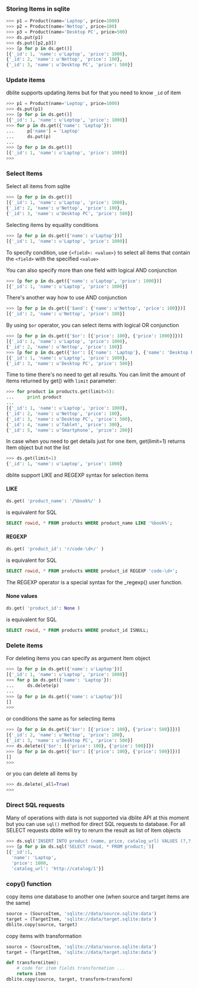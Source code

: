 ### Storing Items in sqlite
```python
>>> p1 = Product(name='Laptop', price=1000)
>>> p2 = Product(name='Nettop', price=100)
>>> p3 = Product(name='Desktop PC', price=500)
>>> ds.put(p1)
>>> ds.put([p2,p3])
>>> [p for p in ds.get()]
[{'_id': 1, 'name': u'Laptop', 'price': 1000}, 
{'_id': 2, 'name': u'Nettop', 'price': 100}, 
{'_id': 3, 'name': u'Desktop PC', 'price': 500}]
```

### Update items 

dblite supports updating items but for that you need to know `_id` of item
```python
>>> p1 = Product(name='Leptop', price=1000)
>>> ds.put(p1)
>>> [p for p in ds.get()]
[{'_id': 1, 'name': u'Leptop', 'price': 1000}]
>>> for p in ds.get({'name': 'Leptop'}):
...		p['name'] = 'Laptop'
...     ds.put(p)
...
>>> [p for p in ds.get()]
[{'_id': 1, 'name': u'Laptop', 'price': 1000}]
>>> 
```

### Select Items
Select all items from sqlite
```python
>>> [p for p in ds.get()]
[{'_id': 1, 'name': u'Laptop', 'price': 1000}, 
{'_id': 2, 'name': u'Nettop', 'price': 100}, 
{'_id': 3, 'name': u'Desktop PC', 'price': 500}]
```

Selecting items by equality conditions
```python
>>> [p for p in ds.get({'name': u'Laptop'})]
[{'_id': 1, 'name': u'Laptop', 'price': 1000}]
```

To specify condition, use `{<field>: <value>}` to select all items that contain the `<field>` with the specified `<value>`

You can also specify more than one field with logical AND conjunction
```python
>>> [p for p in ds.get({'name': u'Laptop', 'price': 1000})]
[{'_id': 1, 'name': u'Laptop', 'price': 1000}]
```

There's another way how to use AND conjunction
```python
>>> [p for p in ds.get({'$and': {'name': u'Nettop', 'price': 100}})]
[{'_id': 2, 'name': u'Nettop', 'price': 100}]
```

By using `$or` operator, you can select items with logical OR conjunction
```python
>>> [p for p in ds.get({'$or': [{'price': 100}, {'price': 1000}]})]
[{'_id': 1, 'name': u'Laptop', 'price': 1000},
{'_id': 2, 'name': u'Nettop', 'price': 100}] 
>>> [p for p in ds.get({'$or': [{'name': 'Laptop'}, {'name': 'Desktop PC'}]})]
[{'_id': 1, 'name': u'Laptop', 'price': 1000}, 
{'_id': 3, 'name': u'Desktop PC', 'price': 500}]
```

Time to time there's no need to get all results. You can limit the amount of items returned by get() with `limit` parameter:
```python
>>> for product in products.get(limit=5):
...		print product
...
[{'_id': 1, 'name': u'Laptop', 'price': 1000}, 
{'_id': 2, 'name': u'Nettop', 'price': 100}, 
{'_id': 3, 'name': u'Desktop PC', 'price': 500},
{'_id': 4, 'name': u'Tablet', 'price': 300},
{'_id': 5, 'name': u'Smartphone', 'price': 200}]
```

In case when you need to get details just for one item, get(limit=1) returns Item object but not the list
```python
>>> ds.get(limit=1)
{'_id': 1, 'name': u'Laptop', 'price': 1000}
```

dblite support LIKE and REGEXP syntax for selection items

#### LIKE
```python
ds.get( 'product_name': '/%book%/' )
```
is equivalent for SQL 
```sql
SELECT rowid, * FROM products WHERE product_name LIKE '%book%'; 
```

#### REGEXP
```python
ds.get( 'product_id': 'r/code-\d+/' )
```
is equivalent for SQL 
```sql
SELECT rowid, * FROM products WHERE product_id REGEXP 'code-\d+'; 
```

The REGEXP operator is a special syntax for the _regexp() user function. 

#### None values
```python
ds.get( 'product_id': None )
```
is equivalent for SQL 
```sql
SELECT rowid, * FROM products WHERE product_id ISNULL; 
```

### Delete items
For deleting items you can specify as argument Item object 
```python
>>> [p for p in ds.get({'name': u'Laptop'})]
[{'_id': 1, 'name': u'Laptop', 'price': 1000}]
>>> for p in ds.get({'name': 'Laptop'}):
...		ds.delete(p)
...
>>> [p for p in ds.get({'name': u'Laptop'})]
[]
>>>
```

or conditions the same as for selecting items
```python
>>> [p for p in ds.get({'$or': [{'price': 100}, {'price': 500}]})]
[{'_id': 2, 'name': u'Nettop', 'price': 100},
{'_id': 3, 'name': u'Desktop PC', 'price': 500}]
>>> ds.delete({'$or': [{'price': 100}, {'price': 500}]}) 
>>> [p for p in ds.get({'$or': [{'price': 100}, {'price': 500}]})]
[]
>>>
```

or you can delete all items by
```python
>>> ds.delete(_all=True)
>>>
```

### Direct SQL requests

Many of operations with data is not supported via dblite API at this moment but you can use `sql()` method for direct SQL requests to database. For all SELECT requests dblite will try to rerurn the result as list of Item objects

```python
>>> ds.sql('INSERT INTO product (name, price, catalog_url) VALUES (?,?,?)', ('Laptop', 1000, 'http://catalog/1'))
>>> [p for p in ds.sql('SELECT rowid, * FROM product;')]
[{'_id':1, 
  'name': 'Laptop', 
  'price': 1000, 
  'catalog_url': 'http://catalog/1'}]
```

### copy() function

copy items one database to another one (when source and target items are the same)
```python
source = (SourceItem, 'sqlite://data/source.sqlite:data')
target = (TargetItem, 'sqlite://data/target.sqlite:data')
dblite.copy(source, target)
```

copy items with transformation
```python
source = (SourceItem, 'sqlite://data/source.sqlite:data')
target = (TargetItem, 'sqlite://data/target.sqlite:data')

def transform(item):
    # code for item fields transformation ... 
    return item
dblite.copy(source, target, transform=transform)
```

